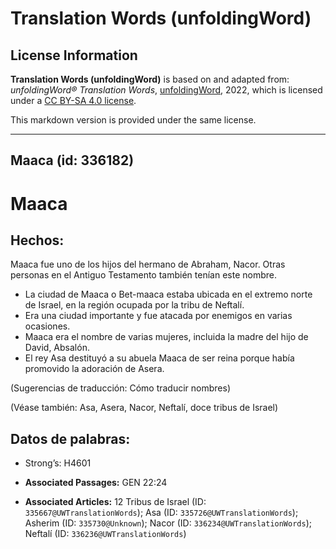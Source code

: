 # Translation Words (unfoldingWord)

## License Information

**Translation Words (unfoldingWord)** is based on and adapted from: _unfoldingWord® Translation Words_, [unfoldingWord](https://unfoldingword.org/utw), 2022, which is licensed under a [CC BY-SA 4.0 license](https://creativecommons.org/licenses/by-sa/4.0/legalcode.en).

This markdown version is provided under the same license.



--------------------------------

## Maaca (id: 336182)

Maaca
=====

Hechos:
-------

Maaca fue uno de los hijos del hermano de Abraham, Nacor. Otras personas en el Antiguo Testamento también tenían este nombre.

* La ciudad de Maaca o Bet\-maaca estaba ubicada en el extremo norte de Israel, en la región ocupada por la tribu de Neftalí.
* Era una ciudad importante y fue atacada por enemigos en varias ocasiones.
* Maaca era el nombre de varias mujeres, incluida la madre del hijo de David, Absalón.
* El rey Asa destituyó a su abuela Maaca de ser reina porque había promovido la adoración de Asera.

(Sugerencias de traducción: Cómo traducir nombres)

(Véase también: Asa, Asera, Nacor, Neftalí, doce tribus de Israel)

Datos de palabras:
------------------

* Strong’s: H4601

* **Associated Passages:** GEN 22:24
* **Associated Articles:** 12 Tribus de Israel (ID: `335667@UWTranslationWords`); Asa (ID: `335726@UWTranslationWords`); Asherim (ID: `335730@Unknown`); Nacor (ID: `336234@UWTranslationWords`); Neftalí (ID: `336236@UWTranslationWords`)

